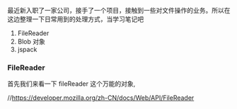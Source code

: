 最近新入职了一家公司，接手了一个项目，接触到一些对文件操作的业务。所以在这边整理一下日常用到的处理方式，当学习笔记吧



1. FileReader
2. Blob 对象
3. jspack


### FileReader 

首先我们来看一下 fileReader 这个万能的对象, 

//https://developer.mozilla.org/zh-CN/docs/Web/API/FileReader